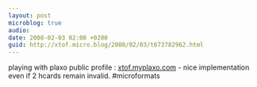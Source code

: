 ```yaml
---
layout: post
microblog: true
audio: 
date: 2008-02-03 02:00 +0200
guid: http://xtof.micro.blog/2008/02/03/t673782962.html
---
```

playing with plaxo public profile : [xtof.myplaxo.com](http://xtof.myplaxo.com/) - nice implementation even if 2 hcards remain invalid. #microformats
